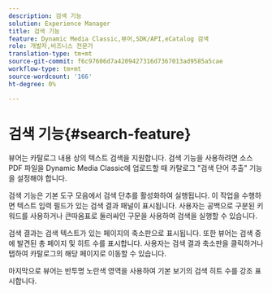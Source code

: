 ```yaml
---
description: 검색 기능
solution: Experience Manager
title: 검색 기능
feature: Dynamic Media Classic,뷰어,SDK/API,eCatalog 검색
role: 개발자,비즈니스 전문가
translation-type: tm+mt
source-git-commit: f6c97606d7a4209427316d7367013ad9585a5cae
workflow-type: tm+mt
source-wordcount: '166'
ht-degree: 0%

---
```



# 검색 기능{#search-feature}

뷰어는 카탈로그 내용 상의 텍스트 검색을 지원합니다. 검색 기능을 사용하려면 소스 PDF 파일을 Dynamic Media Classic에 업로드할 때 카탈로그 &quot;검색 단어 추출&quot; 기능을 설정해야 합니다.

검색 기능은 기본 도구 모음에서 검색 단추를 활성화하여 실행됩니다. 이 작업을 수행하면 텍스트 입력 필드가 있는 검색 결과 패널이 표시됩니다. 사용자는 공백으로 구분된 키워드를 사용하거나 큰따옴표로 둘러싸인 구문을 사용하여 검색을 실행할 수 있습니다.

검색 결과는 검색 텍스트가 있는 페이지의 축소판으로 표시됩니다. 또한 뷰어는 검색 중에 발견된 총 페이지 및 히트 수를 표시합니다. 사용자는 검색 결과 축소판을 클릭하거나 탭하여 카탈로그의 해당 페이지로 이동할 수 있습니다.

마지막으로 뷰어는 반투명 노란색 영역을 사용하여 기본 보기의 검색 히트 수를 강조 표시합니다.
